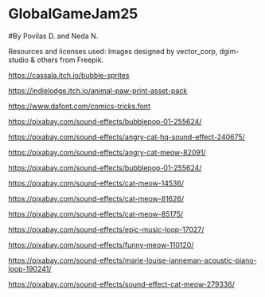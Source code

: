 # GlobalGameJam25

 #By Povilas D. and Neda N.

Resources and licenses used:
 Images designed by vector_corp, dgim-studio & others from Freepik.

 https://cassala.itch.io/bubble-sprites
 
 https://indielodge.itch.io/animal-paw-print-asset-pack
 
 https://www.dafont.com/comics-tricks.font
 
 https://pixabay.com/sound-effects/bubblepop-01-255624/
 
 https://pixabay.com/sound-effects/angry-cat-hq-sound-effect-240675/
 
 https://pixabay.com/sound-effects/angry-cat-meow-82091/
 
 https://pixabay.com/sound-effects/bubblepop-01-255624/
 
 https://pixabay.com/sound-effects/cat-meow-14536/
 
 https://pixabay.com/sound-effects/cat-meow-81626/
 
 https://pixabay.com/sound-effects/cat-meow-85175/
 
 https://pixabay.com/sound-effects/epic-music-loop-17027/
 
 https://pixabay.com/sound-effects/funny-meow-110120/
 
 https://pixabay.com/sound-effects/marie-louise-janneman-acoustic-piano-loop-190241/
 
 https://pixabay.com/sound-effects/sound-effect-cat-meow-279336/
